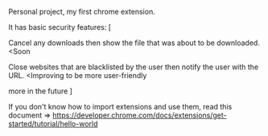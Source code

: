 Personal project, my first chrome extension.

It has basic security features: [

  Cancel any downloads then show the file that was about to be downloaded. <Soon 

  Close websites that are blacklisted by the user then notify the user with the URL. <Improving to be more user-friendly

more in the future ]

If you don't know how to import extensions and use them, read this document => https://developer.chrome.com/docs/extensions/get-started/tutorial/hello-world
